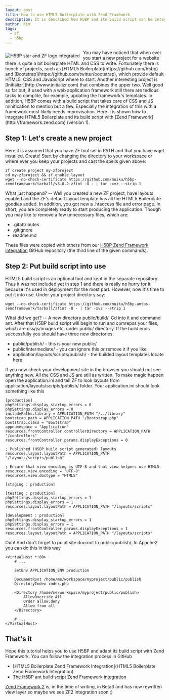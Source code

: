 ```yaml
---
layout: post
title: How to use HTML5 Boilerplate with Zend Framework
description: It is described how H5BP and its build script can be integrated with Zend Framework with the minimum efforts.
author: Kim
tags:
  - zf
  - h5bp
---
```


<img itemprop="image" src="{{ site.url }}/images/h5bp-zf-integration.png" alt="H5BP star and ZF logo integrated" style="float: left; margin: 10px 10px 0 0;" />
You may have noticed that when ever you start a new project for a website there is quite a bit boilerplate HTML and CSS to write. Fortunately there is bunch of projects, such as [HTML5 Boilerplate](https://github.com/h5bp) and [Bootstrap](https://github.com/twitter/bootstrap), which provide default HTML5, CSS and JavaScript where to start. Another interesting project is [Initializr](http://www.initializr.com) that combines the upper two. Well good so far but, if used with a web application framework still there are tedious tasks to complite, for example, updating the framework's templates. In addition, H5BP comes with a build script that takes care of CSS and JS minification to mention but a few. Especially the integration of this with a framework most likely needs improvisation. Here it is shown how to integrate HTML5 Boilerplate and its build script with [Zend Framework](http://framework.zend.com) (version 1).

## Step 1: Let's create a new project

Here it is assumed that you have ZF tool set in PATH and that you have wget installed. Create! Start by changing the directory to your workspace or where ever you keep your projects and cast the spells given above:

```
zf create project my-zfproject
cd my-zfproject && zf enable layout
wget --no-check-certificate https://github.com/muiku/h5bp-zendframework/tarball/v3.0.2-zfint -O - | tar -xvz --strip 1
```

What just happend? -- Well you created a new ZF project, have layouts enabled and the ZF's default layout template has all the HTML5 Boilerplate goodies added. In addition, you got new a .htaccess file and error page. In short, you are completely ready to start producing the application. Though you may like to remove a few unnecessary files, which are:

- .gitattributes
- .gitignore
- readme.md

These files were copied with others from our [H5BP Zend Framework integration](https://github.com/muiku/h5bp-zendframework) GitHub repository (the third line of the given commands).

## Step 2: Put build script into use

HTML5 build script is an optional tool and kept in the separate repository. Thus it was not included yet in step 1 and there is really no hurry for it because it's used in deployment for the most part. However, now it's time to put it into use. Under your project directory say:

```
wget --no-check-certificate https://github.com/muiku/h5bp-antbs-zendframework/tarball/zfint -O - | tar -xvz --strip 1
```

What did we get? -- A new directory public/build/. Cd into it and command ant. After that H5BP build script will begin to run and comrepss your files, which are css/js/images etc. under public/ directory. If the build ends successfully you should have three new directories:

- public/publish/ - this is your new public/
- public/intermediate/ - you can ignore this or remove it if you like
- application/layouts/scripts/publish/ - the builded layout templates locate here

If you now check your development site in the browser you should not see anything new. All the CSS and JS are still as written. To make magic happen open the application.ini and tell ZF to look layouts from application/layouts/scripts/publish/ folder. Your application.ini should look something like this

```
[production]
phpSettings.display_startup_errors = 0
phpSettings.display_errors = 0
includePaths.library = APPLICATION_PATH "/../library"
bootstrap.path = APPLICATION_PATH "/Bootstrap.php"
bootstrap.class = "Bootstrap"
appnamespace = "Application"
resources.frontController.controllerDirectory = APPLICATION_PATH "/controllers"
resources.frontController.params.displayExceptions = 0

; Published (H5BP build script generated) layouts
resources.layout.layoutPath = APPLICATION_PATH "/layouts/scripts/publish"

; Ensure that view encoding is UTF-8 and that view helpers use HTML5
resources.view.encoding = "UTF-8"
resources.view.doctype = "HTML5"

[staging : production]

[testing : production]
phpSettings.display_startup_errors = 1
phpSettings.display_errors = 1
resources.layout.layoutPath = APPLICATION_PATH "/layouts/scripts"

[development : production]
phpSettings.display_startup_errors = 1
phpSettings.display_errors = 1
resources.frontController.params.displayExceptions = 1
resources.layout.layoutPath = APPLICATION_PATH "/layouts/scripts"
```

Ouh! And don't forget to point site docroot to public/publish/. In Apache2 you can do this in this way

```
<VirtualHost *:80>
    # ...

    SetEnv APPLICATION_ENV production

    DocumentRoot /home/me/workspace/myproject/public/publish
    DirectoryIndex index.php

    <Directory /home/me/workspace/myproject/public/publish>
        AllowOverride All
        Order allow,deny
        Allow from all
    </Directory>

    # ...
</VirtualHost>
```

## That's it

Hope this tutorial helps you to use H5BP and adapt its build script with Zend Framework. You can follow the integration process in GitHub

- [HTML5 Boilerplate Zend Framework Integration](HTML5 Boilerplate Zend Framework Integration)
- [The H5BP ant build script Zend Framework integration](https://github.com/muiku/h5bp-antbs-zendframework)

[Zend Framework 2](http://packages.zendframework.com/) is, in the time of writing, in Beta3 and has now rewritten view layer so maybe we see ZF2 integration soon ;)

